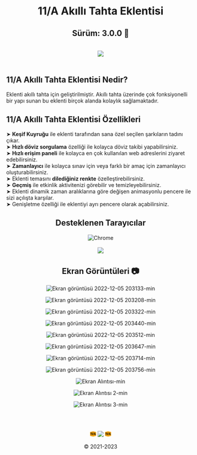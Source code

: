 <div align="center">
  
# 11/A Akıllı Tahta Eklentisi 
## Sürüm: 3.0.0 🎉
 
<br> 
<a href="https://forms.gle/KjQJ32UaovhmBi1w9"><img src="https://img.shields.io/badge/EKLENT%C4%B0%20%C4%B0%C3%87%C4%B0N%20%C3%96NER%C4%B0DE%20BULUN-TIKLA-red?style=for-the-badge&logo=google&logoColor=white"></a>
</div>

<br>

## 11/A Akıllı Tahta Eklentisi Nedir?
Eklenti akıllı tahta için geliştirilmiştir.
Akıllı tahta üzerinde çok fonksiyonelli bir yapı sunan bu eklenti
birçok alanda kolaylık sağlamaktadır.

## 11/A Akıllı Tahta Eklentisi Özellikleri

➤ <b>Keşif Kuyruğu</b> ile eklenti tarafından sana özel seçilen şarkıların tadını çıkar. <br>
➤ <b>Hızlı döviz sorgulama</b> özelliği ile kolayca döviz takibi yapabilirsiniz. <br>
➤ <b>Hızlı erişim paneli</b> ile kolayca en çok kullanılan web adreslerini ziyaret edebilirsiniz. <br>
➤ <b>Zamanlayıcı</b> ile kolayca sınav için veya farklı bir amaç için zamanlayıcı oluşturabilirsiniz. <br>
➤ Eklenti temasını <b>dilediğiniz renkte</b> özelleştirebilirsiniz. <br>
➤ <b>Geçmiş</b> ile etkinlik aktivitenizi görebilir ve temizleyebilirsiniz. <br>
➤ Eklenti dinamik zaman aralıklarına göre değişen animasyonlu pencere ile sizi açılışta karşılar. <br>
➤ Genişletme özelliği ile eklentiyi ayrı pencere olarak açabilirsiniz. <br>

<div align="center">

## Desteklenen Tarayıcılar
  
<img width="64" alt="Chrome" src="https://user-images.githubusercontent.com/95717415/151046778-e77289cb-1542-4d46-ae73-de1ad231da32.png" align="center">
<br><br>
<img src="https://img.shields.io/badge/UYARI%3A-Eklenti%20sadece%20Chrome'da%20%C3%A7al%C4%B1%C5%9F%C4%B1r.-gray?labelColor=red">
  
## Ekran Görüntüleri 📷

![Ekran görüntüsü 2022-12-05 203133-min](https://user-images.githubusercontent.com/95717415/205705381-640e1273-42a7-4c2c-9090-5fbbcf42dca1.png)

![Ekran görüntüsü 2022-12-05 203208-min](https://user-images.githubusercontent.com/95717415/205705386-bcef6b1d-4cec-4130-9d8e-5d6dcac55fef.png)

![Ekran görüntüsü 2022-12-05 203322-min](https://user-images.githubusercontent.com/95717415/205705387-2ecc9e9f-d86c-440a-a542-adb73b597381.png)

![Ekran görüntüsü 2022-12-05 203440-min](https://user-images.githubusercontent.com/95717415/205705390-2d3d468b-c17e-4240-adc4-33cab7841620.png)

![Ekran görüntüsü 2022-12-05 203512-min](https://user-images.githubusercontent.com/95717415/205705434-da920518-0d6e-4c07-a165-94be58ba273d.png)

![Ekran görüntüsü 2022-12-05 203647-min](https://user-images.githubusercontent.com/95717415/205705439-35b3ad2c-2aeb-435a-8db0-50f8fd6acda2.png)

![Ekran görüntüsü 2022-12-05 203714-min](https://user-images.githubusercontent.com/95717415/205705440-f30fc1b4-2ebe-4c8a-a16a-96e2469e6830.png)

![Ekran görüntüsü 2022-12-05 203756-min](https://user-images.githubusercontent.com/95717415/205705443-4038474e-0952-4803-bd7f-91f1aec7098f.png)

![Ekran Alıntısı-min](https://user-images.githubusercontent.com/95717415/166408862-d0dead95-1a54-4dbd-b277-867979cac0c4.PNG)
  
![Ekran Alıntısı 2-min](https://user-images.githubusercontent.com/95717415/166408769-1e5a0d12-07a3-4327-91dc-f441aeae0917.PNG)
  
![Ekran Alıntısı 3-min](https://user-images.githubusercontent.com/95717415/166408775-a8d92eaa-b974-4925-994c-77010217f212.PNG)

<br><br>

![16](https://raw.githubusercontent.com/kortopal/11A/main/11A%20Eklenti/img/16.png) <img src="https://img.shields.io/badge/developed%20by-Ekin-red?labelColor=gray"> ![16](https://raw.githubusercontent.com/kortopal/11A/main/11A%20Eklenti/img/16.png)

© 2021-2023
</div>
